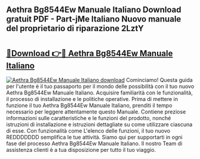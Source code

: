 ## Aethra Bg8544Ew Manuale Italiano Download gratuit PDF - Part-jMe Italiano Nuovo manuale del proprietario di riparazione 2LztY

# <h2><a href="http://dfgvux2.blite.top/?on=Aethra+Bg8544Ew+Manuale+Italiano">🔗Download 👉🔴 Aethra Bg8544Ew Manuale Italiano</a></h2>

[![Aethra Bg8544Ew Manuale Italiano download](https://i.imgur.com/lujVjoI.png)](http://dfgvux2.blite.top/?on=Aethra+Bg8544Ew+Manuale+Italiano)
Cominciamo! Questa guida per l'utente è il tuo passaporto per il mondo delle possibilità con il tuo nuovo Aethra Bg8544Ew Manuale Italiano. Acquisire familiarità con le funzionalità, il processo di installazione e le politiche operative. Prima di mettere in funzione il tuo Aethra Bg8544Ew Manuale Italiano, prenditi il tempo necessario per leggere attentamente questo Manuale. Contiene preziose informazioni sulle caratteristiche e le funzioni del prodotto, nonché istruzioni di installazione e istruzioni dettagliate su come utilizzare ciascuna di esse. Con funzionalità come L'elenco delle funzioni, il tuo nuovo REDDDDDDD semplifica le tue attività. Siamo qui per supportarti in ogni fase del processo Aethra Bg8544Ew Manuale Italiano. Il nostro Team di assistenza clienti è a tua disposizione per tutto il tuo viaggio.
